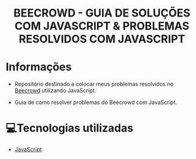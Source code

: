 <h1 align='center'>
    BEECROWD - GUIA DE SOLUÇÕES COM JAVASCRIPT & PROBLEMAS RESOLVIDOS COM JAVASCRIPT
</h1>

#  Informações

- Repositório destinado a colocar meus problemas resolvidos no [Beecrowd](https://www.beecrowd.com.br/judge/pt) utilizando JavaScript.

- Guia de como resolver problemas do Beecrowd com JavaScript.

# 💻Tecnologias utilizadas

- [JavaScript](https://www.javascript.com/)